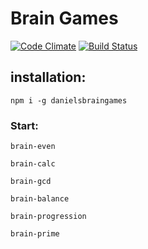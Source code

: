 # Brain Games

[![Code Climate](https://codeclimate.com/github/dnzg666/project-lvl1-s98/badges/gpa.svg)](https://codeclimate.com/github/dnzg666/project-lvl1-s98)
[![Build Status](https://travis-ci.org/dnzg666/project-lvl1-s98.svg?branch=master)](https://travis-ci.org/dnzg666/project-lvl1-s98)

## installation:
``` npm i -g danielsbraingames ```

### Start:
``` brain-even ```

``` brain-calc ```

``` brain-gcd ```

``` brain-balance ```

``` brain-progression ```

``` brain-prime ```
